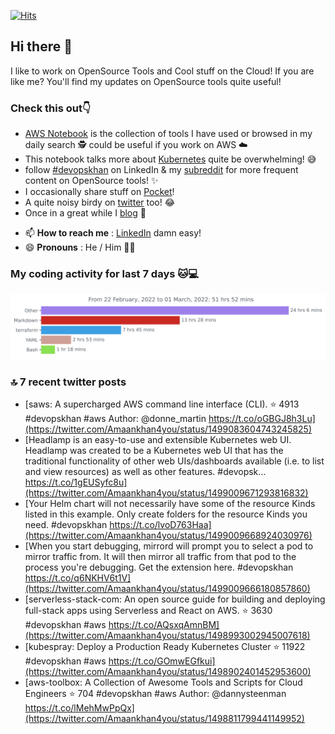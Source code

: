 [![Hits](https://hits.seeyoufarm.com/api/count/incr/badge.svg?url=https%3A%2F%2Fgithub.com%2Fakhan4u%2Fhit-counter&count_bg=%2379C83D&title_bg=%23555555&icon=&icon_color=%23E7E7E7&title=visits&edge_flat=false)](https://hits.seeyoufarm.com)

## Hi there 👋

I like to work on OpenSource Tools and Cool stuff on the Cloud! If you are like me? You'll find my updates on OpenSource tools quite useful!

### Check this out👇

* [AWS Notebook](https://histre.com/public/notebooks/dnllyanu/aws/) is the collection of tools I have used or browsed in my daily search 🕵️ could be useful if you work on AWS ☁️
* This notebook talks more about [Kubernetes](https://histre.com/public/notebooks/6uxdvo3y/kubernetes/) quite be overwhelming! 😅
* follow [#devopskhan](https://www.linkedin.com/feed/hashtag/devopskhan/) on LinkedIn & my [subreddit](https://www.reddit.com/r/devopskhan/) for more frequent content on OpenSource tools! ✨
* I occasionally share stuff on [Pocket](https://getpocket.com/@ej6g8d1dp2829A16a9Tf5d4T6bAMp3d8791rejDe86yem3bm4e14ex4fT4dluk29)!
* A quite noisy birdy on [twitter](https://twitter.com/Amaankhan4you) too! 😂
* Once in a great while I [blog](https://linuxparrot.com/) 😬


- 📫 **How to reach me** : [LinkedIn](https://www.linkedin.com/in/amaan-khan-linux-ninja) damn easy!
- 😄 **Pronouns** : He / Him 🤷‍♂️

### My coding activity for last 7 days 🐱💻

<img src="https://github.com/akhan4u/akhan4u/blob/main/images/stat.svg" alt="Amaan's Wakatime Activity!"/>

### 🔝 7 recent twitter posts
<!-- DEVDOJO:START -->
- [saws: A supercharged AWS command line interface &lpar;CLI&rpar;.
⭐️ 4913
#devopskhan #aws
Author: @donne_martin
https://t.co/oGBGJ8h3Lu](https://twitter.com/Amaankhan4you/status/1499083604743245825)
- [Headlamp is an easy-to-use and extensible Kubernetes web UI. Headlamp was created to be a Kubernetes web UI that has the traditional functionality of other web UIs/dashboards available &lpar;i.e. to list and view resources&rpar; as well as other features. #devopsk… https://t.co/1gEUSyfc8u](https://twitter.com/Amaankhan4you/status/1499009671293816832)
- [Your Helm chart will not necessarily have some of the resource Kinds listed in this example. Only create folders for the resource Kinds you need. #devopskhan https://t.co/lvoD763Haa](https://twitter.com/Amaankhan4you/status/1499009668924030976)
- [When you start debugging, mirrord will prompt you to select a pod to mirror traffic from. It will then mirror all traffic from that pod to the process you&#39;re debugging. Get the extension here. #devopskhan https://t.co/q6NKHV6t1V](https://twitter.com/Amaankhan4you/status/1499009666180857860)
- [serverless-stack-com: An open source guide for building and deploying full-stack apps using Serverless and React on AWS.
⭐️ 3630
#devopskhan #aws
https://t.co/AQsxqAmnBM](https://twitter.com/Amaankhan4you/status/1498993002945007618)
- [kubespray: Deploy a Production Ready Kubernetes Cluster
⭐️ 11922
#devopskhan #aws
https://t.co/GOmwEGfkui](https://twitter.com/Amaankhan4you/status/1498902401452953600)
- [aws-toolbox: A Collection of Awesome Tools and Scripts for Cloud Engineers
⭐️ 704
#devopskhan #aws
Author: @dannysteenman
https://t.co/lMehMwPpQx](https://twitter.com/Amaankhan4you/status/1498811799441149952)
<!-- DEVDOJO:END -->

<!-- ![Amaan's GitHub stats](https://github-readme-stats.vercel.app/api?username=akhan4u&count_private=true&show_icons=true&hide=contribs) -->
